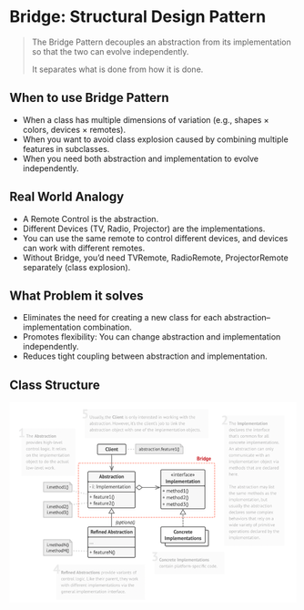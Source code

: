 # Bridge: Structural Design Pattern

> The Bridge Pattern decouples an abstraction from its implementation so that the two can evolve independently. 
> 
> It separates what is done from how it is done.


## When to use Bridge Pattern
- When a class has multiple dimensions of variation (e.g., shapes × colors, devices × remotes).
- When you want to avoid class explosion caused by combining multiple features in subclasses.
- When you need both abstraction and implementation to evolve independently.

## Real World Analogy

- A Remote Control is the abstraction. 
- Different Devices (TV, Radio, Projector) are the implementations. 
- You can use the same remote to control different devices, and devices can work with different remotes. 
- Without Bridge, you’d need TVRemote, RadioRemote, ProjectorRemote separately (class explosion).

## What Problem it solves

- Eliminates the need for creating a new class for each abstraction–implementation combination. 
- Promotes flexibility: You can change abstraction and implementation independently. 
- Reduces tight coupling between abstraction and implementation.

## Class Structure
![img.png](../../images/structure/bridge.png)